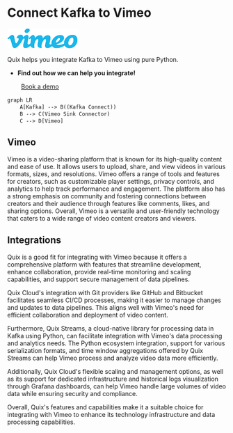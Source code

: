 # Connect Kafka to Vimeo

![](./images/logo_1.jpg)

Quix helps you integrate Kafka to Vimeo using pure Python.

<div class="grid cards blog-grid-card" markdown>

- __Find out how we can help you integrate!__

    <a class="md-button md-button--primary" href="https://share.hsforms.com/1iW0TmZzKQMChk0lxd_tGiw4yjw2?__hstc=175542013.2303933fbd746c0ac86d9ccbe9bc9100.1728383268831.1729603416735.1729620918855.31&__hssc=175542013.1.1729620918855&__hsfp=2132701734" target="_blank" style="margin:.5rem;">Book a demo</a>

</div>

```mermaid
graph LR
    A[Kafka] --> B((Kafka Connect))
    B --> C(Vimeo Sink Connector)
    C --> D[Vimeo]
```

## Vimeo

Vimeo is a video-sharing platform that is known for its high-quality content and ease of use. It allows users to upload, share, and view videos in various formats, sizes, and resolutions. Vimeo offers a range of tools and features for creators, such as customizable player settings, privacy controls, and analytics to help track performance and engagement. The platform also has a strong emphasis on community and fostering connections between creators and their audience through features like comments, likes, and sharing options. Overall, Vimeo is a versatile and user-friendly technology that caters to a wide range of video content creators and viewers.

## Integrations

Quix is a good fit for integrating with Vimeo because it offers a comprehensive platform with features that streamline development, enhance collaboration, provide real-time monitoring and scaling capabilities, and support secure management of data pipelines.

Quix Cloud's integration with Git providers like GitHub and Bitbucket facilitates seamless CI/CD processes, making it easier to manage changes and updates to data pipelines. This aligns well with Vimeo's need for efficient collaboration and deployment of video content.

Furthermore, Quix Streams, a cloud-native library for processing data in Kafka using Python, can facilitate integration with Vimeo's data processing and analytics needs. The Python ecosystem integration, support for various serialization formats, and time window aggregations offered by Quix Streams can help Vimeo process and analyze video data more efficiently.

Additionally, Quix Cloud's flexible scaling and management options, as well as its support for dedicated infrastructure and historical logs visualization through Grafana dashboards, can help Vimeo handle large volumes of video data while ensuring security and compliance.

Overall, Quix's features and capabilities make it a suitable choice for integrating with Vimeo to enhance its technology infrastructure and data processing capabilities.

